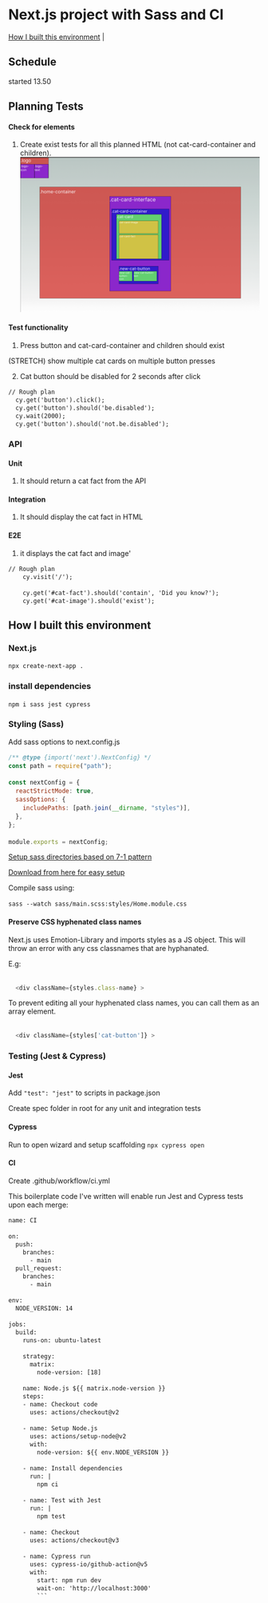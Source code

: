 # Next.js project with Sass and CI

[How I built this environment](#how-i-built-this-environment) |

## Schedule

started 13.50

## Planning Tests

#### Check for elements

1. Create exist tests for all this planned HTML (not cat-card-container and children).
   ![Image 1](./public/images/readme/html-planning.png)

#### Test functionality

1. Press button and cat-card-container and children should exist

(STRETCH) show multiple cat cards on multiple button presses

2. Cat button should be disabled for 2 seconds after click

```Cypress
// Rough plan
  cy.get('button').click();
  cy.get('button').should('be.disabled');
  cy.wait(2000);
  cy.get('button').should('not.be.disabled');
```

### API

#### Unit

1. It should return a cat fact from the API

#### Integration

1. It should display the cat fact in HTML

#### E2E

1. it displays the cat fact and image'

```Cypress
// Rough plan
    cy.visit('/');

    cy.get('#cat-fact').should('contain', 'Did you know?');
    cy.get('#cat-image').should('exist');
```

## How I built this environment

### Next.js

`npx create-next-app .`

### install dependencies

`npm i sass jest cypress`

### Styling (Sass)

Add sass options to next.config.js

```javascript
/** @type {import('next').NextConfig} */
const path = require("path");

const nextConfig = {
  reactStrictMode: true,
  sassOptions: {
    includePaths: [path.join(__dirname, "styles")],
  },
};

module.exports = nextConfig;
```

[Setup sass directories based on 7-1 pattern](https://sass-guidelin.es/#the-7-1-pattern)

[Download from here for easy setup](https://github.com/PatrickReynoldsCoding/sass-boilerplate-with-emotion-version)

Compile sass using:

`sass --watch sass/main.scss:styles/Home.module.css`

#### Preserve CSS hyphenated class names

Next.js uses Emotion-Library and imports styles as a JS object. This will throw an error with any css classnames that are hyphanated.

E.g:

```javascript

  <div className={styles.class-name} >

```

To prevent editing all your hyphenated class names, you can call them as an array element.

```javascript

  <div className={styles['cat-button']} >

```

### Testing (Jest & Cypress)

#### Jest

Add `"test": "jest"` to scripts in package.json

Create spec folder in root for any unit and integration tests

#### Cypress

Run to open wizard and setup scaffolding `npx cypress open`

#### CI

Create .github/workflow/ci.yml

This boilerplate code I've written will enable run Jest and Cypress tests upon each merge:

````Github Actions
name: CI

on:
  push:
    branches:
      - main
  pull_request:
    branches:
      - main

env:
  NODE_VERSION: 14

jobs:
  build:
    runs-on: ubuntu-latest

    strategy:
      matrix:
        node-version: [18]

    name: Node.js ${{ matrix.node-version }}
    steps:
    - name: Checkout code
      uses: actions/checkout@v2

    - name: Setup Node.js
      uses: actions/setup-node@v2
      with:
        node-version: ${{ env.NODE_VERSION }}

    - name: Install dependencies
      run: |
        npm ci

    - name: Test with Jest
      run: |
        npm test

    - name: Checkout
      uses: actions/checkout@v3

    - name: Cypress run
      uses: cypress-io/github-action@v5
      with:
        start: npm run dev
        wait-on: 'http://localhost:3000'
        ```
````
